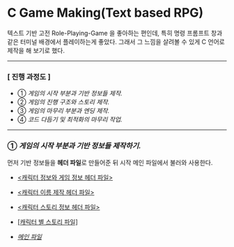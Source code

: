 # C Game Making(Text based RPG)
텍스트 기반 고전 Role-Playing-Game 을 좋아하는 편인데, 특히 명령 프롬프트 창과 같은 터미널 배경에서 플레이하는게 좋았다. 그래서 그 느낌을 살려볼 수 있게 C 언어로 제작을 해 보기로 했다. 
- - -
### [ 진행 과정도 ]
- ① *게임의 시작 부분과 기반 정보들 제작.*
- ② *게임의 진행 구조와 스토리 제작.*
- ③ *게임의 마무리 부분과 엔딩 제작.*
- ④ *코드 다듬기 및 최적화의 마무리 작업.*
- - -
### ① *게임의 시작 부분과 기반 정보들 제작하기.*

먼저 기반 정보들을 **헤더 파일**로 만들어준 뒤 시작 메인 파일에서 불러와 사용한다.

- [<캐릭터 정보와 게임 정보 헤더 파일>](CHARACTERINFO.h)

- [<캐릭터 이름 제작 헤더 파일>](NAME.H)

- [<캐릭터 스토리 정보 헤더 파일>](CHARACTERSTORY.h)

- [[캐릭터 별 스토리 파일]](CharacterStory.zip)

- [*메인 파일*](MAIN.c)
